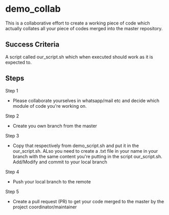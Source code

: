 # demo_collab

This is a collaborative effort to create a working piece of code which actually collates all your piece of codes merged into the master repository. 

## Success Criteria

A script called our_script.sh which when executed should work as it is expected to.

## Steps

Step 1

 - Please collaborate yourselves in whatsapp/mail etc and decide which module of code you're working on. 

Step 2

- Create you own branch from the master

Step 3

 - Copy that respectively from demo_script.sh and put it in the our_script.sh. ALso you need to create a .txt file in your name in your branch with the same content you're putting in the script our_script.sh. Add/Modify and commit to your local branch

Step 4

 - Push your local branch to the remote

Step 5

 - Create a pull request (PR) to get your code merged to the master by the project coordinator/maintainer

 ``` Happy Coding :-)


